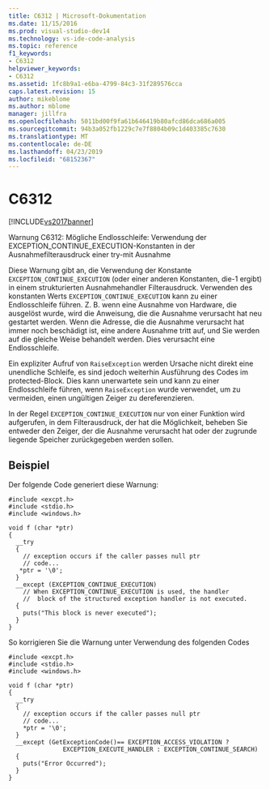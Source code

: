 ```yaml
---
title: C6312 | Microsoft-Dokumentation
ms.date: 11/15/2016
ms.prod: visual-studio-dev14
ms.technology: vs-ide-code-analysis
ms.topic: reference
f1_keywords:
- C6312
helpviewer_keywords:
- C6312
ms.assetid: 1fc8b9a1-e6ba-4799-84c3-31f289576cca
caps.latest.revision: 15
author: mikeblome
ms.author: mblome
manager: jillfra
ms.openlocfilehash: 5011bd00f9fa61b646419b80afcd86dca686a005
ms.sourcegitcommit: 94b3a052fb1229c7e7f8804b09c1d403385c7630
ms.translationtype: MT
ms.contentlocale: de-DE
ms.lasthandoff: 04/23/2019
ms.locfileid: "68152367"
---
```

# <a name="c6312"></a>C6312
[!INCLUDE[vs2017banner](../includes/vs2017banner.md)]

Warnung C6312: Mögliche Endlosschleife: Verwendung der EXCEPTION_CONTINUE_EXECUTION-Konstanten in der Ausnahmefilterausdruck einer try-mit Ausnahme  
  
 Diese Warnung gibt an, die Verwendung der Konstante `EXCEPTION_CONTINUE_EXECUTION` (oder einer anderen Konstanten, die-1 ergibt) in einem strukturierten Ausnahmehandler Filterausdruck. Verwenden des konstanten Werts `EXCEPTION_CONTINUE_EXECUTION` kann zu einer Endlosschleife führen. Z. B. wenn eine Ausnahme von Hardware, die ausgelöst wurde, wird die Anweisung, die die Ausnahme verursacht hat neu gestartet werden. Wenn die Adresse, die die Ausnahme verursacht hat immer noch beschädigt ist, eine andere Ausnahme tritt auf, und Sie werden auf die gleiche Weise behandelt werden. Dies verursacht eine Endlosschleife.  
  
 Ein expliziter Aufruf von `RaiseException` werden Ursache nicht direkt eine unendliche Schleife, es sind jedoch weiterhin Ausführung des Codes im protected-Block. Dies kann unerwartete sein und kann zu einer Endlosschleife führen, wenn `RaiseException` wurde verwendet, um zu vermeiden, einen ungültigen Zeiger zu dereferenzieren.  
  
 In der Regel `EXCEPTION_CONTINUE_EXECUTION` nur von einer Funktion wird aufgerufen, in dem Filterausdruck, der hat die Möglichkeit, beheben Sie entweder den Zeiger, der die Ausnahme verursacht hat oder der zugrunde liegende Speicher zurückgegeben werden sollen.  
  
## <a name="example"></a>Beispiel  
 Der folgende Code generiert diese Warnung:  
  
```  
#include <excpt.h>  
#include <stdio.h>  
#include <windows.h>  
  
void f (char *ptr)  
{  
  __try   
  {  
    // exception occurs if the caller passes null ptr  
    // code...     
   *ptr = '\0';  
  }   
  __except (EXCEPTION_CONTINUE_EXECUTION)  
    // When EXCEPTION_CONTINUE_EXECUTION is used, the handler  
    //  block of the structured exception handler is not executed.   
  {  
    puts("This block is never executed");  
  }  
}  
```  
  
 So korrigieren Sie die Warnung unter Verwendung des folgenden Codes  
  
```  
#include <excpt.h>  
#include <stdio.h>  
#include <windows.h>  
  
void f (char *ptr)  
{  
  __try   
  {  
    // exception occurs if the caller passes null ptr  
    // code...  
    *ptr = '\0';  
  }   
  __except (GetExceptionCode()== EXCEPTION_ACCESS_VIOLATION ?   
               EXCEPTION_EXECUTE_HANDLER : EXCEPTION_CONTINUE_SEARCH)   
  {  
    puts("Error Occurred");  
  }  
}  
```
